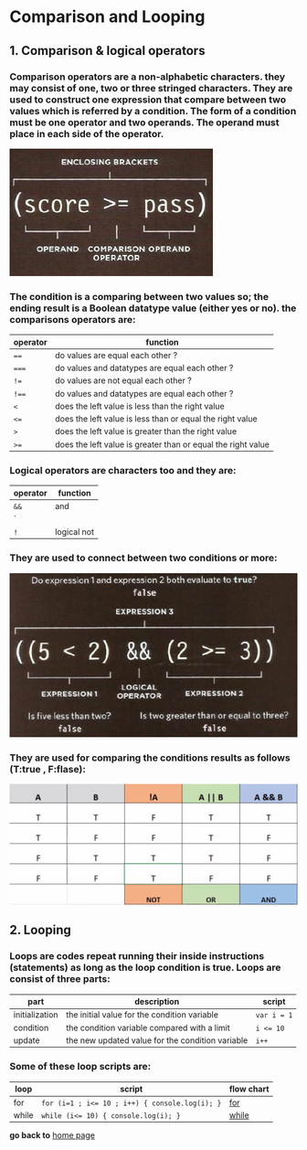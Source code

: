 # Comparison and Looping
## 1. Comparison & logical operators 
### Comparison operators are a non-alphabetic characters. they may consist of one, two or three stringed characters. They are used to construct one expression that compare between two values which is referred by a condition. The form of a condition must be one operator and two operands. The operand must place in each side of the operator.  

![condition](102/images/compopera.jpg)

### The condition is a comparing between two values so; the ending result is a Boolean datatype value (either yes or no). the comparisons operators are:

| operator | function |
| -------- | -------- |
| `==` | do values are equal each other ?|
| `===` | do values and datatypes are equal each other ? |
| `!=` | do values are not equal each other ? |
| `!==` | do values and datatypes are equal each other ? |
| `<` | does the left value is less than the right value  |
| `<=` | does the left value is less than or equal the right value |
| `>` | does the left value is greater than the right value |
| `>=` | does the left value is greater than or equal the right value |

### Logical operators are characters too and they are:

| operator | function |
| -------- | -------- |
| `&&` | and |
| `||` | or |
| `!` | logical not |

### They are used to connect between two conditions or more:

![logopera](102/images/logopera.jpg)

### They are used for comparing the conditions results as follows (T:true , F:flase):

![table](102/images/table.jpg)

## 2. Looping
### Loops are codes repeat running their inside instructions (statements) as long as the loop condition is true. Loops are consist of three parts:

| part | description | script |
| ---- | ----------- | ------ |
| initialization | the initial value for the condition variable | `var i = 1` |
| condition | the condition variable compared with a limit | `i <= 10` |
| update | the new updated value for the condition variable | `i++`|

### Some of these loop scripts are:

| loop | script | flow chart |
| ---- | ------ | ---------- |
| for | `for (i=1 ; i<= 10 ; i++) { console.log(i); }` | [for](102/images/forpic.jpg) |
| while | `while (i<= 10) { console.log(i); }` | [while](102/images/whilepic.jpg) |

**go back to** [home page](README.md)

